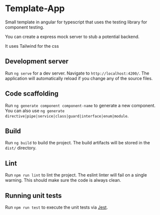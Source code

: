 # Template-App

Small template in angular for typescript that uses the testing library for component testing. 

You can create a express mock server to stub a potential backend.

It uses Tailwind for the css

## Development server

Run `ng serve` for a dev server. Navigate to `http://localhost:4200/`. The application will automatically reload if you change any of the source files.

## Code scaffolding

Run `ng generate component component-name` to generate a new component. You can also use `ng generate directive|pipe|service|class|guard|interface|enum|module`.

## Build

Run `ng build` to build the project. The build artifacts will be stored in the `dist/` directory.

## Lint

Run `npm run lint` to lint the project. The eslint linter will fail on a single warning. This should make sure the code is always clean. 

## Running unit tests

Run `npm run test` to execute the unit tests via [Jest](https://jestjs.io/).
